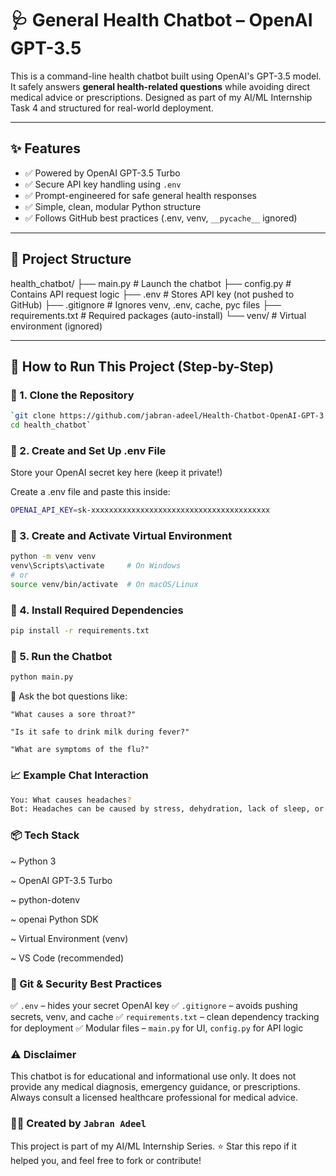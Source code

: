 # 🩺 General Health Chatbot – OpenAI GPT-3.5

This is a command-line health chatbot built using OpenAI's GPT-3.5 model. It safely answers **general health-related questions** while avoiding direct medical advice or prescriptions. Designed as part of my AI/ML Internship Task 4 and structured for real-world deployment.

---

## ✨ Features

- ✅ Powered by OpenAI GPT-3.5 Turbo  
- ✅ Secure API key handling using `.env`  
- ✅ Prompt-engineered for safe general health responses  
- ✅ Simple, clean, modular Python structure  
- ✅ Follows GitHub best practices (.env, venv, `__pycache__` ignored)

---

## 📁 Project Structure

health_chatbot/
├── main.py # Launch the chatbot
├── config.py # Contains API request logic
├── .env # Stores API key (not pushed to GitHub)
├── .gitignore # Ignores venv, .env, cache, pyc files
├── requirements.txt # Required packages (auto-install)
└── venv/ # Virtual environment (ignored)

---

## 🚀 How to Run This Project (Step-by-Step)

### 🔹 1. Clone the Repository
```bash
`git clone https://github.com/jabran-adeel/Health-Chatbot-OpenAI-GPT-3.5.git
cd health_chatbot`
```
### 🔹 2. Create and Set Up .env File
Store your OpenAI secret key here (keep it private!)

Create a .env file and paste this inside:
```bash
OPENAI_API_KEY=sk-xxxxxxxxxxxxxxxxxxxxxxxxxxxxxxxxxxxxxxxx
```
### 🔹 3. Create and Activate Virtual Environment
```bash
python -m venv venv
venv\Scripts\activate     # On Windows
# or
source venv/bin/activate  # On macOS/Linux
```
### 🔹 4. Install Required Dependencies
```bash
pip install -r requirements.txt
```
### 🔹 5. Run the Chatbot
```bash
python main.py
```
💬 Ask the bot questions like:

`"What causes a sore throat?"`

`"Is it safe to drink milk during fever?"`

`"What are symptoms of the flu?"`
### 📈 Example Chat Interaction
```bash
You: What causes headaches?
Bot: Headaches can be caused by stress, dehydration, lack of sleep, or other common triggers. If they persist, it's best to consult a medical professional.
```
### 📦 Tech Stack
~ Python 3

~ OpenAI GPT-3.5 Turbo

~ python-dotenv

~ openai Python SDK

~ Virtual Environment (venv)

~ VS Code (recommended)

### 🔐 Git & Security Best Practices
✅ `.env` – hides your secret OpenAI key
✅ `.gitignore` – avoids pushing secrets, venv, and cache
✅ `requirements.txt` – clean dependency tracking for deployment
✅ Modular files – `main.py` for UI, `config.py` for API logic

### ⚠️ Disclaimer
This chatbot is for educational and informational use only. It does not provide any medical diagnosis, emergency guidance, or prescriptions.
Always consult a licensed healthcare professional for medical advice.

### 🙋‍♂️ Created by `Jabran Adeel`
This project is part of my AI/ML Internship Series.
⭐ Star this repo if it helped you, and feel free to fork or contribute!
